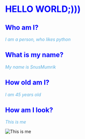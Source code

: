 # <span style="color:blue">**HELLO WORLD;)))**

## <span style="color:blue">**Who am I?**

<span style="color:#59afe1"> _I am a person, who likes python_

## <span style="color:blue">**What is my name?**

<span style="color:#59afe1"> _My name is SnusMumrik_

## <span style="color:blue">How old am I?

<span style="color:#59afe1"> _I am 45 years old_

## <span style="color:blue">How am I look?

<span style="color:#59afe1"> _This is me_

![This is me](https://u.livelib.ru/reader/Edel/o/xx2ytnxn/o-o.jpeg)